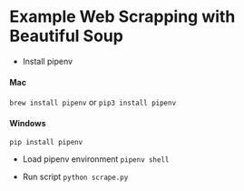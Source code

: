# Example Web Scrapping with Beautiful Soup

- Install pipenv
#### Mac
`brew install pipenv` or `pip3 install pipenv`

#### Windows
`pip install pipenv`

- Load pipenv environment
`pipenv shell`

- Run script
`python scrape.py`
